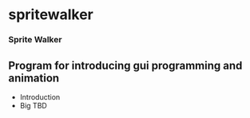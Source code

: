 # spritewalker
### Sprite Walker

Program for introducing gui programming and animation
--------------------
* Introduction
* Big TBD
